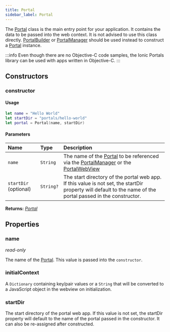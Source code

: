 ```yaml
---
title: Portal
sidebar_label: Portal
---
```


The [Portal](./portal) class is the main entry point for your application. It contains the data to be passed into the web context. It is not advised to use this class directly. [PortalBuilder](./portal-builder) or [PortalManager](./) should be used instead to construct a [Portal](./portal) instance.

:::info
Even though there are no Objective-C code samples, the Ionic Portals library can be used with apps written in Objective-C.
:::

## Constructors

### constructor

#### Usage 

```swift
let name = "Hello World"
let startDir = "portals/hello-world"
let portal = Portal(name, startDir)
``` 

#### Parameters

Name | Type | Description
:------ | :------ | :------ 
`name` | `String` | The name of the [Portal](./portal) to be referenced via the [PortalManager](./) or the [PortalWebView](./)
`startDir` (optional) | `String?` | The start directory of the portal web app. If this value is not set, the startDir property will default to the name of the portal passed in the constructor.

**Returns:** <span class="return-code">[*Portal*](./portal)</span>

## Properties

### name
_read-only_

The name of the [Portal](./portal). This value is passed into the `constructor`.

### initialContext

A `Dictionary` containing key/pair values or a `String` that will be converted to a JavaScript object in the webview on initialization.

### startDir

The start directory of the portal web app. If this value is not set, the startDir property will default to the name of the portal passed in the constructor. It can also be re-assigned after constructed.
